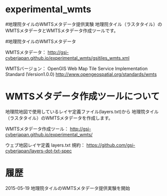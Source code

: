 # experimental_wmts
#地理院タイルのWMTSメタデータ提供実験
地理院タイル（ラスタタイル）のWMTSメタデータとWMTSメタデータ作成ツールです。

#地理院タイルのWMTSメタデータ

WMTSメタデータ：
http://gsi-cyberjapan.github.io/experimental_wmts/gsitiles_wmts.xml

WMTSバージョン：
OpenGIS Web Map Tile Service Implementation Standard (Version1.0.0)
http://www.opengeospatial.org/standards/wmts

# WMTSメタデータ作成ツールについて
地理院地図で使用しているレイヤ定義ファイル(layers.txt)から
地理院タイル（ラスタタイル）のWMTSメタデータを作成します。

WMTSメタデータ作成ツール：
http://gsi-cyberjapan.github.io/experimental_wmts/

ウェブ地図レイヤ定義 layers.txt 規約：
https://github.com/gsi-cyberjapan/layers-dot-txt-spec

# 履歴
2015-05-19 地理院タイルのWMTSメタデータ提供実験を開始
